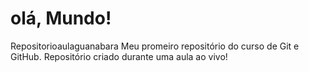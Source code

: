 # olá, Mundo!
Repositorioaulaguanabara
Meu promeiro repositório do curso de Git e GitHub.
Repositório criado durante uma aula ao vivo!